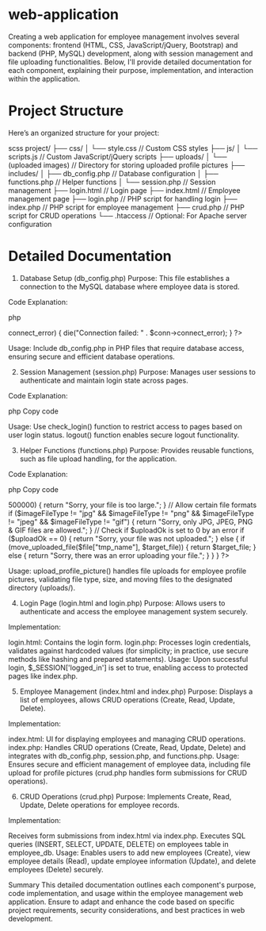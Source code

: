 # web-application
Creating a web application for employee management involves several components: frontend (HTML, CSS, JavaScript/jQuery, Bootstrap) and backend (PHP, MySQL) development, along with session management and file uploading functionalities. Below, I'll provide detailed documentation for each component, explaining their purpose, implementation, and interaction within the application.

# Project Structure
Here’s an organized structure for your project:

scss
project/
├── css/
│   └── style.css         // Custom CSS styles
├── js/
│   └── scripts.js        // Custom JavaScript/jQuery scripts
├── uploads/
│   └── (uploaded images) // Directory for storing uploaded profile pictures
├── includes/
│   ├── db_config.php     // Database configuration
│   ├── functions.php     // Helper functions
│   └── session.php       // Session management
├── login.html            // Login page
├── index.html            // Employee management page
├── login.php             // PHP script for handling login
├── index.php             // PHP script for employee management
├── crud.php              // PHP script for CRUD operations
└── .htaccess             // Optional: For Apache server configuration
# Detailed Documentation
1. Database Setup (db_config.php)
Purpose: This file establishes a connection to the MySQL database where employee data is stored.

Code Explanation:

php
<?php
$servername = "localhost"; // Replace with your server name
$username = "username";    // Replace with your database username
$password = "password";    // Replace with your database password
$dbname = "employee_db";   // Replace with your database name

// Create connection
$conn = new mysqli($servername, $username, $password, $dbname);

// Check connection
if ($conn->connect_error) {
    die("Connection failed: " . $conn->connect_error);
}
?>
Usage: Include db_config.php in PHP files that require database access, ensuring secure and efficient database operations.

2. Session Management (session.php)
Purpose: Manages user sessions to authenticate and maintain login state across pages.

Code Explanation:

php
Copy code
<?php
session_start();

// Check if user is logged in
function check_login() {
    if (!isset($_SESSION['logged_in']) || $_SESSION['logged_in'] !== true) {
        header("Location: login.html");
        exit;
    }
}

// Logout function
function logout() {
    $_SESSION = array();
    session_destroy();
    header("Location: login.html");
    exit;
}
?>
Usage: Use check_login() function to restrict access to pages based on user login status. logout() function enables secure logout functionality.

3. Helper Functions (functions.php)
Purpose: Provides reusable functions, such as file upload handling, for the application.

Code Explanation:

php
Copy code
<?php
// Function to upload profile picture
function upload_profile_picture($file) {
    $target_dir = "uploads/";
    $target_file = $target_dir . basename($file["name"]);
    $uploadOk = 1;
    $imageFileType = strtolower(pathinfo($target_file, PATHINFO_EXTENSION));

    // Check if image file is a actual image or fake image
    $check = getimagesize($file["tmp_name"]);
    if ($check !== false) {
        $uploadOk = 1;
    } else {
        return "File is not an image.";
    }

    // Check file size
    if ($file["size"] > 500000) {
        return "Sorry, your file is too large.";
    }

    // Allow certain file formats
    if ($imageFileType != "jpg" && $imageFileType != "png" && $imageFileType != "jpeg"
        && $imageFileType != "gif") {
        return "Sorry, only JPG, JPEG, PNG & GIF files are allowed.";
    }

    // Check if $uploadOk is set to 0 by an error
    if ($uploadOk == 0) {
        return "Sorry, your file was not uploaded.";
    } else {
        if (move_uploaded_file($file["tmp_name"], $target_file)) {
            return $target_file;
        } else {
            return "Sorry, there was an error uploading your file.";
        }
    }
}
?>
Usage: upload_profile_picture() handles file uploads for employee profile pictures, validating file type, size, and moving files to the designated directory (uploads/).

4. Login Page (login.html and login.php)
Purpose: Allows users to authenticate and access the employee management system securely.

Implementation:

login.html: Contains the login form.
login.php: Processes login credentials, validates against hardcoded values (for simplicity; in practice, use secure methods like hashing and prepared statements).
Usage: Upon successful login, $_SESSION['logged_in'] is set to true, enabling access to protected pages like index.php.

5. Employee Management (index.html and index.php)
Purpose: Displays a list of employees, allows CRUD operations (Create, Read, Update, Delete).

Implementation:

index.html: UI for displaying employees and managing CRUD operations.
index.php: Handles CRUD operations (Create, Read, Update, Delete) and integrates with db_config.php, session.php, and functions.php.
Usage: Ensures secure and efficient management of employee data, including file upload for profile pictures (crud.php handles form submissions for CRUD operations).

6. CRUD Operations (crud.php)
Purpose: Implements Create, Read, Update, Delete operations for employee records.

Implementation:

Receives form submissions from index.html via index.php.
Executes SQL queries (INSERT, SELECT, UPDATE, DELETE) on employees table in employee_db.
Usage: Enables users to add new employees (Create), view employee details (Read), update employee information (Update), and delete employees (Delete) securely.

Summary
This detailed documentation outlines each component's purpose, code implementation, and usage within the employee management web application. Ensure to adapt and enhance the code based on specific project requirements, security considerations, and best practices in web development.
